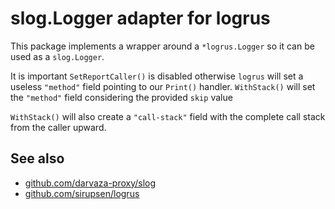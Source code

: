 # slog.Logger adapter for logrus

This package implements a wrapper around a `*logrus.Logger` so
it can be used as a `slog.Logger`.

It is important `SetReportCaller()` is disabled otherwise `logrus` will
set a useless `"method"` field pointing to our `Print()` handler.
`WithStack()` will set the `"method"` field considering the provided `skip` value

`WithStack()` will also create a `"call-stack"` field with the complete
call stack from the caller upward.

## See also

* [github.com/darvaza-proxy/slog](https://pkg.go.dev/github.com/darvaza-proxy/slog)
* [github.com/sirupsen/logrus](https://pkg.go.dev/github.com/sirupsen/logrus)
